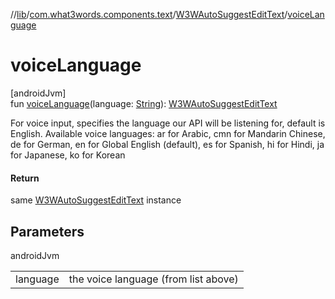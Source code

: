 //[lib](../../../index.md)/[com.what3words.components.text](../index.md)/[W3WAutoSuggestEditText](index.md)/[voiceLanguage](voice-language.md)

# voiceLanguage

[androidJvm]\
fun [voiceLanguage](voice-language.md)(language: [String](https://kotlinlang.org/api/latest/jvm/stdlib/kotlin/-string/index.html)): [W3WAutoSuggestEditText](index.md)

For voice input, specifies the language our API will be listening for, default is English. Available voice languages: ar for Arabic, cmn for Mandarin Chinese, de for German, en for Global English (default), es for Spanish, hi for Hindi, ja for Japanese, ko for Korean

#### Return

same [W3WAutoSuggestEditText](index.md) instance

## Parameters

androidJvm

| | |
|---|---|
| language | the voice language (from list above) |
